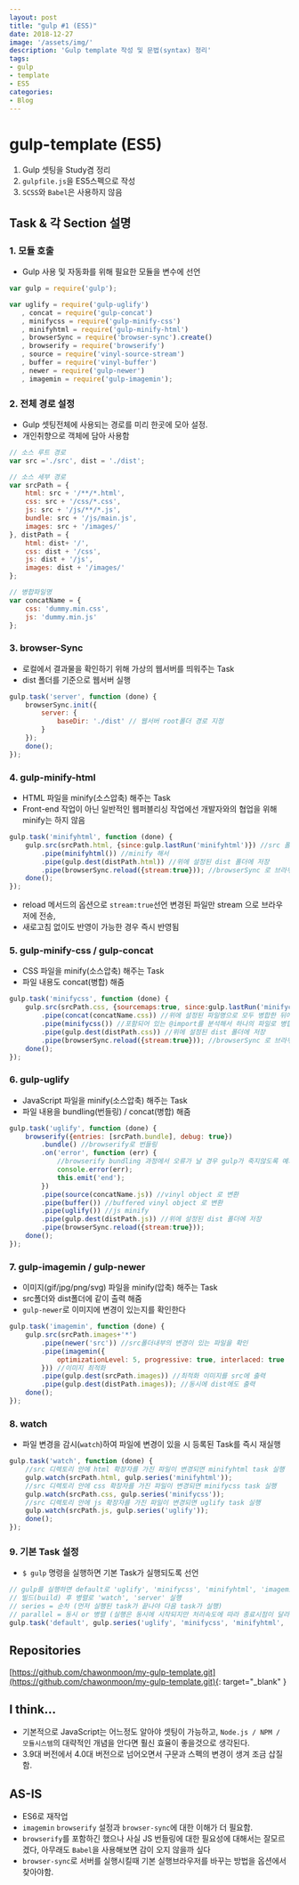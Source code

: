```yaml
---
layout: post
title: "gulp #1 (ES5)"
date: 2018-12-27
image: '/assets/img/'
description: 'Gulp template 작성 및 문법(syntax) 정리'
tags:
- gulp
- template
- ES5
categories:
- Blog
---
```


# gulp-template (ES5)
1. Gulp 셋팅을 Study겸 정리  
1. `gulpfile.js`을 ES5스펙으로 작성
1. `SCSS`와 `Babel`은 사용하지 않음

## Task & 각 Section 설명

### 1. 모듈 호출
* Gulp 사용 및 자동화를 위해 필요한 모듈을 변수에 선언

```javascript
var gulp = require('gulp');

var uglify = require('gulp-uglify')
   , concat = require('gulp-concat')
   , minifycss = require('gulp-minify-css')
   , minifyhtml = require('gulp-minify-html')
   , browserSync = require('browser-sync').create()
   , browserify = require('browserify')
   , source = require('vinyl-source-stream')
   , buffer = require('vinyl-buffer')
   , newer = require('gulp-newer')
   , imagemin = require('gulp-imagemin');
```

### 2. 전체 경로 설정
* Gulp 셋팅전체에 사용되는 경로를 미리 한곳에 모아 설정.  
* 개인취향으로 객체에 담아 사용함

```javascript
// 소스 루트 경로
var src ='./src', dist = './dist';

// 소스 세부 경로
var srcPath = {
    html: src + '/**/*.html',
    css: src + '/css/*.css',
    js: src + '/js/**/*.js',
    bundle: src + '/js/main.js',
    images: src + '/images/'
}, distPath = {
    html: dist+ '/',
    css: dist + '/css',
    js: dist + '/js',
    images: dist + '/images/'
};

// 병합파일명
var concatName = {
    css: 'dummy.min.css',
    js: 'dummy.min.js'
};
```

### 3. browser-Sync
* 로컬에서 결과물을 확인하기 위해 가상의 웹서버를 띄워주는 Task  
* dist 폴더를 기준으로 웹서버 실행

```javascript
gulp.task('server', function (done) {
    browserSync.init({
        server: {
            baseDir: './dist' // 웹서버 root폴더 경로 지정
        }
    });
    done();
});
```

### 4. gulp-minify-html
* HTML 파일을 minify(소스압축) 해주는 Task  
* Front-end 작업이 아닌 일반적인 웹퍼블리싱 작업에선 개발자와의 협업을 위해 minify는 하지 않음

```javascript
gulp.task('minifyhtml', function (done) {
    gulp.src(srcPath.html, {since:gulp.lastRun('minifyhtml')}) //src 폴더 아래의 모든 html 파일을
        .pipe(minifyhtml()) //minify 해서
        .pipe(gulp.dest(distPath.html)) //위에 설정된 dist 폴더에 저장
        .pipe(browserSync.reload({stream:true})); //browserSync 로 브라우저에 반영
    done();
});
```
* reload 메서드의 옵션으로 `stream:true`선언 변경된 파일만 stream 으로 브라우저에 전송,  
* 새로고침 없이도 반영이 가능한 경우 즉시 반영됨

### 5. gulp-minify-css / gulp-concat
* CSS 파일을 minify(소스압축) 해주는 Task  
* 파일 내용도 concat(병합) 해줌

```javascript
gulp.task('minifycss', function (done) {
    gulp.src(srcPath.css, {sourcemaps:true, since:gulp.lastRun('minifycss')}) //css 폴더의 *.css 파일을
        .pipe(concat(concatName.css)) //위에 설정된 파일명으로 모두 병합한 뒤에,
        .pipe(minifycss()) //포함되어 있는 @import를 분석해서 하나의 파일로 병합하고 minify 해서
        .pipe(gulp.dest(distPath.css)) //위에 설정된 dist 폴더에 저장
        .pipe(browserSync.reload({stream:true})); //browserSync 로 브라우저에 반영
    done();
});
```

### 6. gulp-uglify
* JavaScript 파일을 minify(소스압축) 해주는 Task  
* 파일 내용을 bundling(번들링) / concat(병합) 해줌

```javascript
gulp.task('uglify', function (done) {
    browserify({entries: [srcPath.bundle], debug: true})
        .bundle() //browserify로 번들링
        .on('error', function (err) {
            //browserify bundling 과정에서 오류가 날 경우 gulp가 죽지않도록 예외처리
            console.error(err);
            this.emit('end');
        })
        .pipe(source(concatName.js)) //vinyl object 로 변환
        .pipe(buffer()) //buffered vinyl object 로 변환
        .pipe(uglify()) //js minify
        .pipe(gulp.dest(distPath.js)) //위에 설정된 dist 폴더에 저장
        .pipe(browserSync.reload({stream:true}));
    done();
});
```

### 7. gulp-imagemin / gulp-newer
* 이미지(gif/jpg/png/svg) 파일을 minify(압축) 해주는 Task  
* src폴더와 dist폴더에 같이 출력 해줌  
* `gulp-newer`로 이미지에 변경이 있는지를 확인한다

```javascript
gulp.task('imagemin', function (done) {
    gulp.src(srcPath.images+'*')
        .pipe(newer('src')) //src폴더내부의 변경이 있는 파일을 확인
        .pipe(imagemin({ 
            optimizationLevel: 5, progressive: true, interlaced: true 
        })) //이미지 최적화
        .pipe(gulp.dest(srcPath.images)) //최적화 이미지를 src에 출력
        .pipe(gulp.dest(distPath.images)); //동시에 dist에도 출력
    done();
});
```

### 8. watch
* 파일 변경을 감시(`watch`)하여 파일에 변경이 있을 시 등록된 Task를 즉시 재실행

```javascript
gulp.task('watch', function (done) {
    //src 디렉토리 안에 html 확장자를 가진 파일이 변경되면 minifyhtml task 실행
    gulp.watch(srcPath.html, gulp.series('minifyhtml'));
    //src 디렉토리 안에 css 확장자를 가진 파일이 변경되면 minifycss task 실행
    gulp.watch(srcPath.css, gulp.series('minifycss'));
    //src 디렉토리 안에 js 확장자를 가진 파일이 변경되면 uglify task 실행
    gulp.watch(srcPath.js, gulp.series('uglify'));
    done();
});
```

### 9. 기본 Task 설정
* `$ gulp` 명령을 실행하면 기본 Task가 실행되도록 선언
 
```javascript
// gulp를 실행하면 default로 'uglify', 'minifycss', 'minifyhtml', 'imagemin' 순차적으로 빌드(build)
// 빌드(build) 후 병렬로 'watch', 'server' 실행
// series = 순차 (먼저 실행된 task가 끝나야 다음 task가 실행)
// parallel = 동시 or 병렬 (실행은 동시에 시작되지만 처리속도에 따라 종료시점이 달라진다)
gulp.task('default', gulp.series('uglify', 'minifycss', 'minifyhtml', 'imagemin', gulp.parallel('watch', 'server')));
```

## Repositories
[https://github.com/chawonmoon/my-gulp-template.git](https://github.com/chawonmoon/my-gulp-template.git){: target="_blank" }

## I think...
- 기본적으로 JavaScript는 어느정도 알아야 셋팅이 가능하고, `Node.js / NPM / 모듈시스템`의 대략적인 개념을 안다면 훨신 효율이 좋을것으로 생각된다.  
- 3.9대 버전에서 4.0대 버전으로 넘어오면서 구문과 스펙의 변경이 생겨 조금 삽질함.  

## AS-IS
- ES6로 재작업 
- `imagemin` `browserify` 설정과 `browser-sync`에 대한 이해가 더 필요함.  
- `browserify`를 포함하긴 했으나 사실 JS 번들링에 대한 필요성에 대해서는 잘모르겠다, 아무래도 `Babel`을 사용해보면 감이 오지 않을까 싶다  
- `browser-sync`로 서버를 실행시킬때 기본 실행브라우저를 바꾸는 방법을 옵션에서 찾아야함.
 